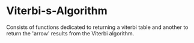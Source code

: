 # Viterbi-s-Algorithm

Consists of functions dedicated to returning a viterbi table and another to return the 'arrow' results from the Viterbi algorithm.
